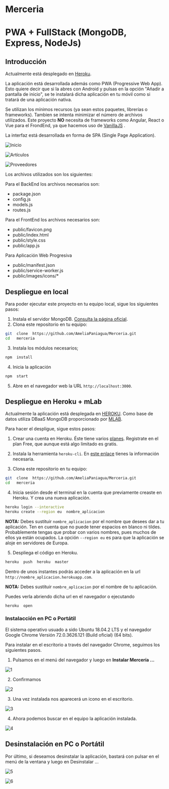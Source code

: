 # Merceria
# PWA + FullStack (MongoDB, Express, NodeJs)

## Introducción

Actualmente está desplegado en [Heroku](https://merceria.herokuapp.com/).

La aplicación está desarrollada además como PWA (Progressive Web App). Esto quiere decir que si la abres con Android y pulsas en la opción "Añadir a pantalla de inicio", se te instalará dicha aplicación en tu móvil como si tratará de una aplicación nativa. 

Se utilizan los mínimos recursos (ya sean estos paquetes, librerías o frameworks). Tambien se intenta minimizar el número de archivos utilizados. Este proyecto **NO** necesita de frameworks como Angular, React o Vue para el FrondEnd, ya que hacemos uso de [VanillaJS](http://vanilla-js.com/) . 

La interfaz está desarrollada en forma de SPA (Single Page Application).

![Inicio](img/inicioMerceria.png)

![Artículos](img/articulosMerceria.png)

![Proveedores](img/proveedoresMerceria.png)

Los archivos utilizados son los siguientes:

Para el BackEnd los archivos necesarios son:

- package.json
- config.js
- models.js
- routes.js

Para el FrontEnd los archivos necesarios son:

- public/favicon.png
- public/index.html
- public/style.css
- public/app.js

Para Aplicación Web Progresiva

- public/manifest.json
- public/service-worker.js
- public/images/icons/*



## Despliegue en local

Para poder ejecutar este proyecto en tu equipo local, sigue los siguientes pasos: 

1. Instala el servidor MongoDB. [Consulta la página oficial](https://docs.mongodb.com/manual/installation/).
2. Clona este repositorio en tu equipo:
  ```bash
  git  clone  https://github.com/AmeliaPaniagua/Merceria.git
  cd   merceria
  ```
3. Instala los módulos necesarios;
  ```bash
  npm  install
  ```
4. Inicia la aplicación
  ```bash
  npm  start
  ```
5. Abre en el navegador web la URL `http://localhost:3000`.


## Despliegue en Heroku + mLab

Actualmente la aplicación está desplegada en [HEROKU](https://www.heroku.com). Como base de datos utiliza DBaaS MongoDB proporcionado por [MLAB](https://mlab.com).

Para hacer el despligue, sigue estos pasos: 

1. Crear una cuenta en Heroku. Éste tiene varios [planes](https://www.heroku.com/pricing). Registrate en el plan Free, que aunque está algo limitado es gratis.

2. Instala la herramienta `heroku-cli`. En [este enlace](https://devcenter.heroku.com/articles/heroku-cli) tienes la información necesaria.

3. Clona este repositorio en tu equipo:
  ```bash
  git  clone  https://github.com/AmeliaPaniagua/Merceria.git
  cd   merceria
  ```

4. Inicia sesión desde el terminal en la cuenta que previamente creaste en Heroku. Y crea una nueva aplicación. 
  
  ```bash
  heroku login --interactive
  heroku create --region eu  nombre_aplicacion
  ```
  
  **NOTA:** Debes sustituir `nombre_aplicacion` por el nombre que desees dar a tu aplicación. Ten en cuenta que no puede tener espacios en blanco ni tildes. Probablemente tengas que probar con varios nombres, pues muchos de ellos ya están ocupados. La opción `--region eu` es para que la aplicación se aloje en servidores de Europa. 
  
5. Despliega el código en Heroku.

  ```bash
  heroku  push  heroku  master
  ```

  Dentro de unos instantes podrás acceder a la aplicación en la url `http://nombre_aplicacion.herokuapp.com`. 
  
  **NOTA:** Debes sustituir `nombre_aplicacion` por el nombre de tu aplicación.
  
  Puedes verla abriendo dicha url en el navegador o ejecutando
  
  ```bash
  heroku  open
  ```
  
### Instalacción en PC o Portátil

El sistema operativo usuado a sido Ubuntu 18.04.2 LTS y el navegador Google Chrome Versión 72.0.3626.121 (Build oficial) (64 bits).


Para instalar en el escritorio a través del navegador Chrome, seguimos los siguientes pasos.

1. Pulsamos en el menú del navegador y luego en **Instalar Mercería ...**

  ![1](img/1.png)
  
2. Confirmamos

  ![2](img/2.png)

3. Una vez instalada nos aparecerá un icono en el escritorio.

  ![3](img/3.png)

4. Ahora podemos buscar en el equipo la aplicación instalada.

  ![4](img/4.png)
  
  
  
  ## Desinstalación en PC o Portátil
  Por último, si deseamos desinstalar la aplicación, bastará con pulsar en el menú de la ventana y luego en Desinstalar ...
  
  ![5](img/5.png)
  
  
  
  ![6](img/6.png)
